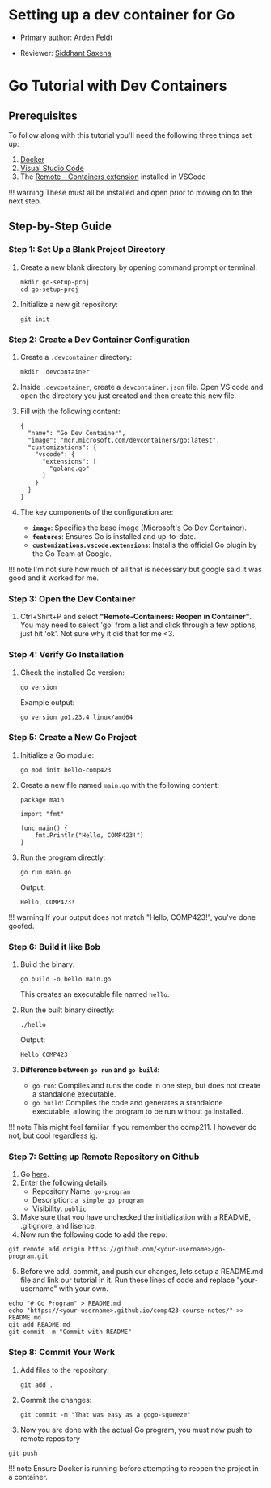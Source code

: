 # Setting up a dev container for Go

* Primary author: [Arden Feldt](https://github.com/Arden-Feldt)

* Reviewer: [Siddhant Saxena](https://github.com/sisaxena42)

# Go Tutorial with Dev Containers

## Prerequisites

To follow along with this tutorial you'll need the following three things set up:

1. [Docker](https://www.docker.com/)
2. [Visual Studio Code](https://code.visualstudio.com/)
3. The [Remote - Containers extension](https://marketplace.visualstudio.com/items?itemName=ms-vscode-remote.remote-containers) installed in VSCode

!!! warning
    These must all be installed and open prior to moving on to the next step.

## Step-by-Step Guide

### Step 1: Set Up a Blank Project Directory

1. Create a new blank directory by opening command prompt or terminal:
   ```title="bash"
   mkdir go-setup-proj
   cd go-setup-proj
   ```

2. Initialize a new git repository:
   ```title="bash"
   git init
   ```

### Step 2: Create a Dev Container Configuration

1. Create a `.devcontainer` directory:
   ```title="bash"
   mkdir .devcontainer
   ```

2. Inside `.devcontainer`, create a `devcontainer.json` file. Open VS code and open the directory you just created and then create this new file.

3. Fill with the following content:
   ```title="json"
   {
     "name": "Go Dev Container",
     "image": "mcr.microsoft.com/devcontainers/go:latest",
     "customizations": {
       "vscode": {
         "extensions": [
           "golang.go"
         ]
       }
     }
   }
   ```

3. The key components of the configuration are:
   - **`image`**: Specifies the base image (Microsoft's Go Dev Container).
   - **`features`**: Ensures Go is installed and up-to-date.
   - **`customizations.vscode.extensions`**: Installs the official Go plugin by the Go Team at Google.

!!! note
    I'm not sure how much of all that is necessary but google said it was good and it worked for me.

### Step 3: Open the Dev Container

1. Ctrl+Shift+P and select **"Remote-Containers: Reopen in Container"**. You may need to select 'go' from a list and click through a few options, just hit 'ok'. Not sure why it did that for me <3.

### Step 4: Verify Go Installation

1. Check the installed Go version:

   ```title="bash"
   go version
   ```

   Example output:

   ```
   go version go1.23.4 linux/amd64
   ```


### Step 5: Create a New Go Project

1. Initialize a Go module:
   ```title="bash"
   go mod init hello-comp423
   ```


2. Create a new file named `main.go` with the following content:
   ```title="go"
   package main

   import "fmt"

   func main() {
       fmt.Println("Hello, COMP423!")
   }
   ```

3. Run the program directly:
   ```title="bash"
   go run main.go
   ```

   Output:

   ```
   Hello, COMP423!
   ```

!!! warning
    If your output does not match "Hello, COMP423!", you've done goofed.

### Step 6: Build it like Bob

1. Build the binary:
   ```title="bash"
   go build -o hello main.go
   ```

   This creates an executable file named `hello`.

2. Run the built binary directly:
   ```title="bash"
   ./hello
   ```

   Output:

   ```
   Hello COMP423
   ```

3. **Difference between `go run` and `go build`:**
   - `go run`: Compiles and runs the code in one step, but does not create a standalone executable.
   - `go build`: Compiles the code and generates a standalone executable, allowing the program to be run without `go` installed.

!!! note
    This might feel familiar if you remember the comp211. I however do not, but cool regardless ig.


### Step 7: Setting up Remote Repository on Github

1. Go [here](https://github.com/new).
2. Enter the following details:
    * Repository Name: `go-program`
    * Description: `a simple go program`
    * Visibility: `public`
3. Make sure that you have unchecked the initialization with a README, .gitignore, and lisence.
4. Now run the following code to add the repo:
```title="bash"
git remote add origin https://github.com/<your-username>/go-program.git
```
5. Before we add, commit, and push our changes, lets setup a README.md file and link our tutorial in it. Run these lines of code and replace "your-username" with your own.
```title="bash"
echo "# Go Program" > README.md
echo "https://<your-username>.github.io/comp423-course-notes/" >> README.md
git add README.md
git commit -m "Commit with README"
```
### Step 8: Commit Your Work

1. Add files to the repository:
   ```title="bash"
   git add .
   ```
2. Commit the changes:
   ```title="bash"
   git commit -m "That was easy as a gogo-squeeze"
   ```

3. Now you are done with the actual Go program, you must now push to remote repository
```title="bash"
git push
```
!!! note
    Ensure Docker is running before attempting to reopen the project in a container.